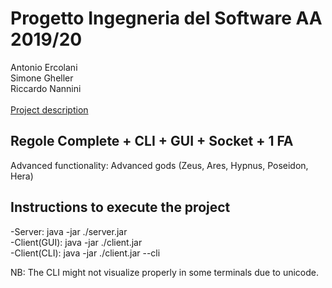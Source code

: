 # Progetto Ingegneria del Software AA 2019/20



Antonio Ercolani<br/>
Simone Gheller<br/>
Riccardo Nannini<br/><br/>
[Project description](https://github.com/riccardo-nannini/ing-sw-2020-ercolani-gheller-nannini/blob/master/Requirements.pdf)<br/>

## Regole Complete + CLI + GUI + Socket + 1 FA
Advanced functionality: Advanced gods (Zeus, Ares, Hypnus, Poseidon, Hera)

## Instructions to execute the project
-Server: java -jar ./server.jar<br/>
-Client(GUI): java -jar ./client.jar<br/>
-Client(CLI): java -jar ./client.jar --cli<br/>

NB: The CLI might not visualize properly in some terminals due to unicode.
